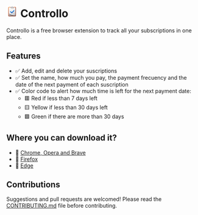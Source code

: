 # <img src="./assets/icon.png" width="30" height="30"> Controllo

Controllo is a free browser extension to track all your subscriptions in one place.

## Features

- ✅ Add, edit and delete your suscriptions
- ✅ Set the name, how much you pay, the payment frecuency and the date of the next payment of each suscription
- ✅ Color code to alert how much time is left for the next payment date:
  - 🟥 Red if less than 7 days left
  - 🟨 Yellow if less than 30 days left
  - 🟩 Green if there are more than 30 days

## Where you can download it?

- 🎁 [Chrome, Opera and Brave](https://chrome.google.com/webstore/detail/controllo/bodddijlpmhpjplaajoigmejoglnjhif)
- 🎁 [Firefox](https://addons.mozilla.org/es/firefox/addon/controllo/)
- 🎁 [Edge](https://microsoftedge.microsoft.com/addons/detail/controllo/hepodmbgelammobllblgaindjhahghgj)

## Contributions

Suggestions and pull requests are welcomed! Please read the [CONTRIBUTING.md](https://github.com/dlcastillop/controllo/blob/main/CONTRIBUTING.md) file before contributing.
